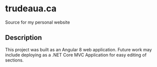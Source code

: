 # trudeaua.ca
Source for my personal website

## Description
This project was built as an Angular 8 web application. Future work may include deploying as a .NET Core MVC Application for easy editing of sections.
